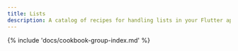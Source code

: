 ```yaml
---
title: Lists
description: A catalog of recipes for handling lists in your Flutter app.
---
```


{% include 'docs/cookbook-group-index.md' %}
